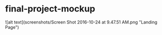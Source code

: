 # final-project-mockup

![alt text](screenshots/Screen Shot 2016-10-24 at 9.47.51 AM.png "Landing Page")


